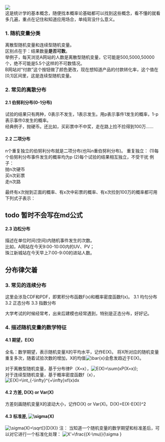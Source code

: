 ![](https://gimg2.baidu.com/image_search/src=http%3A%2F%2Fc-ssl.duitang.com%2Fuploads%2Fitem%2F201908%2F09%2F20190809222848_dvxth.thumb.400_0.jpg&refer=http%3A%2F%2Fc-ssl.duitang.com&app=2002&size=f9999,10000&q=a80&n=0&g=0n&fmt=jpeg?sec=1618585712&t=fbe636ae0e127e82222af8c0c1f30ec8)  
这是统计学的基本概念，随便找本概率论基础都可以找到这些概念，看不懂的就看多几遍，重点在记住和知道应用场合，单纯背没什么意义。  
>
### 1. 随机变量分类
离散型随机变量和连续型随机变量。  
区别点在于：结果数量**是否可数**。  
举例子，每天浏览A网站的人数是离散型随机变量，它可能是500,5000,50000个，绝不可能是5.5个这样的不可数情况。  
B网站对“付款”这个按钮做了颜色更改，现在想知道产品的付款转化率，这个值在[0,1]区间里，这是连续型随机变量。  

### 2. 常见的离散分布
#### 2.1 伯努利分布(0-1分布)
试验的结果只有两种，0表示不发生，1表示发生。用p表示事件1发生的概率，1-p表示事件0发生的概率。  
经典例子，抛硬币。还比如，买彩票中不中奖，走在路上捡不捡得到100万……
#### 2.2 二项分布
n个重复独立的伯努利分布就是二项分布(也叫n重伯努利分布)。
重复独立：
(1)每个伯努利分布事件发生的概率均为p
(2)每个试验的结果相互独立，不受干扰
例子：  
抛n次硬币  
买n次彩票  
走n次路

最终有x次抛到正面的概率、有x次中彩票的概率、有x次捡到100万的概率都可用下列式子表示：
## todo 暂时不会写在md公式

#### 2.3 泊松分布
描述在单位时间(空间)内随机事件发生的次数。  
比如，A网站在今天9:00-10:00内的UV、PV；  
珠江新城站在今天早上7:00-9:00的进站人数。  
## 分布律欠着

### 3. 常见的连续分布
这里会涉及CDF和PDF，即累积分布函数F(x)和概率密度函数f(x)。
3.1 均匀分布
3.2 正态分布
3.3 指数分布

大学考试的时候经常考，出来后建模也经常遇到，特别是正态分布，好好记。

### 4. 描述随机变量的数学特征
#### 4.1 期望，E(X)
全名：数学期望，表示随机变量X的平均水平，记作E(X)。
将X所对应的随机变量重复多次，随着试验次数的增加，X的均值<img src="https://latex.codecogs.com/gif.latex?\bar{x}" title="\bar{x}" />会愈发趋近于E(X)。  

对于离散型随机变量，基于分布律P（X=x），<img src="https://latex.codecogs.com/gif.latex?E(X)=\sum(xP(X=x))" title="E(X)=\sum(xP(X=x))" />;  
对于连续型随机变量，基于概率密度函数f（x），<img src="https://latex.codecogs.com/gif.latex?E(X)=\int_{-\infty}^{&plus;\infty}xf(x)dx" title="E(X)=\int_{-\infty}^{+\infty}xf(x)dx" />

#### 4.2 方差, D(X) or Var(X)
方差刻画随机变量X的波动大小，记作D(X) or Var(X)。D(X)=E(X-E(X))^2

#### 4.3 标准差, <img src="https://latex.codecogs.com/gif.latex?\sigma(X)" title="\sigma(X)" />
<img src="https://latex.codecogs.com/gif.latex?\sigma(X)=\sqrt[]{D(X)}" title="\sigma(X)=\sqrt[]{D(X)}" />
注：  
当知道一个随机变量的数学期望和标准差后，可以对它进行一个标准化处理：  
<img src="https://latex.codecogs.com/gif.latex?X'=\frac{(X-\mu)}{\sigma&space;}" title="X'=\frac{(X-\mu)}{\sigma }" />


